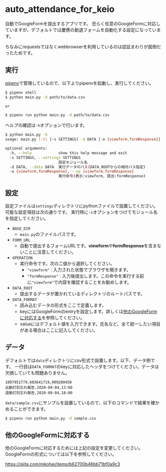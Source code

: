 # auto_attendance_for_keio
自動でGoogleFormを提出するアプリです。
恐らく任意のGoogleFormに対応していますが、デフォルトでは慶應の勤退フォームを自動化する設定になっています。

ちなみにrequestsではなくwebbrowserを利用しているのは認証まわりが面倒だったためです。


## 実行
[pipenv](https://pipenv-ja.readthedocs.io/ja/translate-ja/)で管理しているので、以下よりpipenvを起動し、実行してください。

```sh
$ pipenv shell
$ python main.py -d path/to/data.csv

or

$ pipenv run python main.py -d path/to/data.csv
```

ヘルプの確認は`-h`オプションで行います。
```sh
$ python main.py -h
usage: main.py [-h] [-s SETTINGS] -d DATA [-o {viewform,formResponse}]

optional arguments:
  -h, --help            show this help message and exit
  -s SETTINGS, --settings SETTINGS
                        設定モジュール名
  -d DATA, --data DATA  実行データのパス(DATA_ROOTからの相対パス指定)
  -o {viewform,formResponse}, --op {viewform,formResponse}
                        実行命令(表示:viewform, 提出:formResponse)
```

## 設定
設定ファイルは`settings`ディレクトリにpythonファイルで設置してください。可能な設定項目は次の通りです。
実行時に`-s`オプションをつけてモジュール名を指定してください。

- `BASE_DIR`
  - `main.py`のファイルパスです。
- `FORM_URL`
  - 自動で提出するフォームURLです。**viewform**や**formResponse**を含まないことに注意してください。
- `OPERATION`
  - 実行命令です。次の二値から選択してください。
    - `"viewform"` : 入力された状態でブラウザを開きます。
    - `"formResponse"` : 入力後提出します。この命令を実行する前に`"viewform"`で内容を確認することをお勧めします。
- `DATA_ROOT`
  - 提出するデータが置かれているディレクトリのルートパスです。
- `DATA_FORMAT`
  - 読み込むデータの形式をここで定義します。
  - keyにはGoogleFormのentryを設定します。詳しくは[他のGoogleFormに対応する](#他のGoogleFormに対応する)を参照してください。
  - valueにはデフォルト値を入力できます。氏名など、全て統一したい項目がある場合はここに記入してください。

## データ
デフォルトでは`data`ディレクトリにcsv形式で設置します。以下、データ例です。
一行目は`DATA_FORMAT`のkeyに対応したヘッダをつけてください。データは欠損していても問題ありません。

```csv
1897951779,603641719,909280450
出勤打刻忘れ報告,2020-09-04,13:00
退勤打刻忘れ報告,2020-09-04,18:00
```

`data/sample.csv`にサンプルを設置しているので、以下のコマンドで結果を確かめることができます。

```sh
$ pipenv run python main.py -d sample.csv 
```


## 他のGoogleFormに対応する
他のGoogleFormに対応するためには上記の設定を変更してください。
GoogleFormの形式については以下を参照してください。

https://qiita.com/mkohei/items/b62700b46bb71bf0a9c3
